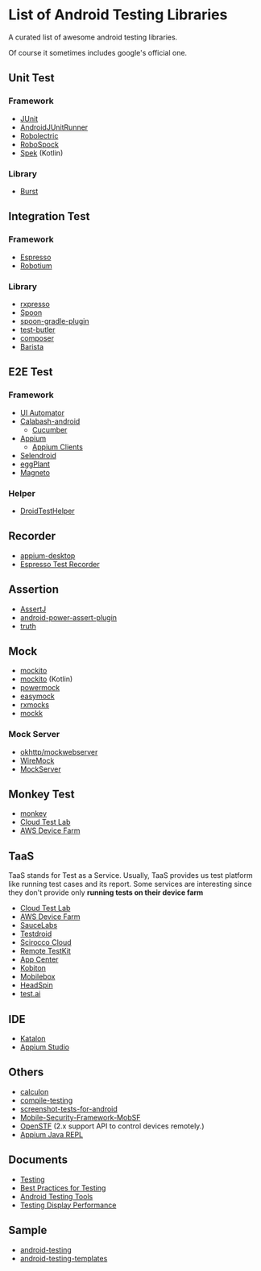 # List of Android Testing Libraries

A curated list of awesome android testing libraries.

Of course it sometimes includes google's official one.

## Unit Test

### Framework

- [JUnit](https://github.com/junit-team/junit)
- [AndroidJUnitRunner](https://developer.android.com/tools/testing-support-library/index.html#AndroidJUnitRunner)
- [Robolectric](https://github.com/robolectric/robolectric)
- [RoboSpock](https://github.com/robospock/RoboSpock)
- [Spek](https://github.com/JetBrains/spek) (Kotlin)

### Library

- [Burst](https://github.com/square/burst)

## Integration Test

### Framework

- [Espresso](https://developer.android.com/tools/testing-support-library/index.html#Espresso)
- [Robotium](https://github.com/RobotiumTech/robotium)

### Library

- [rxpresso](https://github.com/novoda/rxpresso)
- [Spoon](https://github.com/square/spoon)
- [spoon-gradle-plugin](https://github.com/stanfy/spoon-gradle-plugin)
- [test-butler](https://github.com/linkedin/test-butler)
- [composer](https://github.com/gojuno/composer)
- [Barista](https://github.com/SchibstedSpain/Barista)

## E2E Test

### Framework

- [UI Automator](https://developer.android.com/tools/testing-support-library/index.html#UIAutomator)
- [Calabash-android](https://github.com/calabash/calabash-android)
    - [Cucumber](https://github.com/cucumber/cucumber)
- [Appium](https://github.com/appium/appium)
    - [Appium Clients](https://github.com/appium/appium/blob/master/docs/en/about-appium/appium-clients.md)
- [Selendroid](https://github.com/selendroid/selendroid)
- [eggPlant](http://www.testplant.com/eggplant/testing-tools/eggplant-mobile-eggon/)
- [Magneto](https://github.com/EverythingMe/magneto)

### Helper
- [DroidTestHelper](https://github.com/KazuCocoa/DroidTestHelper)

## Recorder

- [appium-desktop](https://github.com/appium/appium-desktop)
- [Espresso Test Recorder](https://developer.android.com/studio/test/espresso-test-recorder)

## Assertion

- [AssertJ](http://joel-costigliola.github.io/assertj/)
- [android-power-assert-plugin](https://github.com/gfx/android-power-assert-plugin)
- [truth](https://github.com/google/truth)

## Mock

- [mockito](https://github.com/mockito/mockito)
- [mockito](https://github.com/nhaarman/mockito-kotlin) (Kotlin)
- [powermock](https://github.com/jayway/powermock)
- [easymock](https://github.com/easymock/easymock)
- [rxmocks](https://github.com/novoda/rxmocks)
- [mockk](https://github.com/mockk/mockk)

### Mock Server

- [okhttp/mockwebserver](https://github.com/square/okhttp/tree/master/mockwebserver)
- [WireMock](http://wiremock.org/)
- [MockServer](http://www.mock-server.com/)

## Monkey Test

- [monkey](https://developer.android.com/tools/help/monkey.html)
- [Cloud Test Lab](https://developers.google.com/cloud-test-lab/)
- [AWS Device Farm](https://aws.amazon.com/jp/device-farm/)

## TaaS
TaaS stands for Test as a Service. Usually, TaaS provides us test platform like running test cases and its report.
Some services are interesting since they don't provide only **running tests on their device farm**

- [Cloud Test Lab](https://developers.google.com/cloud-test-lab/)
- [AWS Device Farm](https://aws.amazon.com/jp/device-farm/)
- [SauceLabs](https://saucelabs.com/)
- [Testdroid](http://testdroid.com/)
- [Scirocco Cloud](http://www.scirocco-cloud.com/ja/price.html)
- [Remote TestKit](https://appkitbox.com/)
- [App Center](https://appcenter.ms)
- [Kobiton](https://kobiton.com)
- [Mobilebox](http://mobileboxlab.com/en/)
- [HeadSpin](https://www.headspin.io)
- [test.ai](http://test.ai)

## IDE
- [Katalon](https://www.katalon.com)
- [Appium Studio](https://experitest.com/appium-studio/)

## Others

- [calculon](https://github.com/mttkay/calculon)
- [compile-testing](https://github.com/google/compile-testing)
- [screenshot-tests-for-android](https://github.com/facebook/screenshot-tests-for-android)
- [Mobile-Security-Framework-MobSF](https://github.com/ajinabraham/Mobile-Security-Framework-MobSF)
- [OpenSTF](https://github.com/openstf) (2.x support API to control devices remotely.)
- [Appium Java REPL](https://mobileboxlab.github.io/appium-java-repl/index.html)

## Documents

- [Testing](http://developer.android.com/tools/testing/index.html)
- [Best Practices for Testing](https://developer.android.com/training/testing.html)
- [Android Testing Tools](https://developer.android.com/tools/testing/testing-tools.html)
- [Testing Display Performance](https://developer.android.com/preview/testing/performance.html)

## Sample

- [android-testing](https://github.com/googlesamples/android-testing)
- [android-testing-templates](https://github.com/googlesamples/android-testing-templates)
